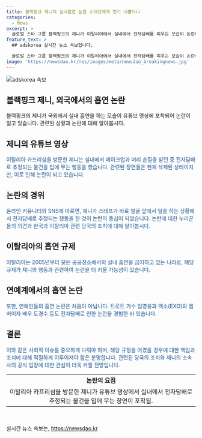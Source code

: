 ```yaml
---
title: 블랙핑크 제니의 실내흡연 논란 스태프에게 연기 내뿜다니
categories:
  - News
excerpt: >
  글로벌 스타 그룹 블랙핑크의 제니가 이탈리아에서 실내에서 전자담배를 피우는 모습이 논란이 되었다. 관련 영상에서는 이 모습이 삭제되었으나, 논란은 계속되고 있으며 한 누리꾼은 국민신문고를 통해 주이탈리아 대한민국 대사관에 조사를 요청했다. 이에 대한 소속사의 공식 입장은 아직 발표되지 않았다. 전자담배를 피운 연예인으로는 임영웅, 도경수 등의 사례가 있으며, 이는 국민건강증진법에 따른 과태료 처분을 받을 수 있음을 상기시킨다. (150자)
feature_text: >
  ## adskorea 실시간 뉴스 속보입니다.

  글로벌 스타 그룹 블랙핑크의 제니가 이탈리아에서 실내에서 전자담배를 피우는 모습이 논란이 되었다. 관련 영상에서는 이 모습이 삭제되었으나, 논란은 계속되고 있으며 한 누리꾼은 국민신문고를 통해 주이탈리아 대한민국 대사관에 조사를 요청했다. 이에 대한 소속사의 공식 입장은 아직 발표되지 않았다. 전자담배를 피운 연예인으로는 임영웅, 도경수 등의 사례가 있으며, 이는 국민건강증진법에 따른 과태료 처분을 받을 수 있음을 상기시킨다. (150자)
image: 'https://newsdao.kr/res/images/meta/newsdao_breakingnews.jpg'
---
```


<p><img src="https://newsdao.kr/res/images/meta/newsdao_breakingnews.jpg" alt="adskorea 속보" /></p>

<h2>블랙핑크 제니, 외국에서의 흡연 논란</h2>

<p data-ke-size="size16">블랙핑크의 제니가 국외에서 실내 흡연을 하는 모습이 유튜브 영상에 포착되어 논란이 일고 있습니다. 관련된 상황과 논란에 대해 알아봅시다.</p>

<h2>제니의 유튜브 영상</h2>

<p><span style="color: #1a5490;">이탈리아 카프리섬을 방문한 제니는 실내에서 메이크업과 머리 손질을 받던 중 전자담배로 추정되는 물건을 입에 무는 행동을 했습니다. 관련된 장면들은 현재 삭제된 상태이지만, 이로 인해 논란이 되고 있습니다.</span></p>

<h2>논란의 경위</h2>

<p><span style="color: #1a5490;">온라인 커뮤니티와 SNS에 따르면, 제니가 스태프가 바로 얼굴 앞에서 일을 하는 상황에서 전자담배로 추정되는 행동을 한 것이 논란의 중심이 되었습니다. 논란에 대한 누리꾼들의 의견과 한국과 이탈리아 관련 당국의 조치에 대해 알아봅시다.</span></p>

<h2>이탈리아의 흡연 규제</h2>

<p><span style="color: #1a5490;">이탈리아는 2005년부터 모든 공공장소에서의 실내 흡연을 금지하고 있는 나라로, 해당 규제가 제니의 행동과 관련하여 논란을 더 키울 가능성이 있습니다.</span></p>

<h2>연예계에서의 흡연 논란</h2>

<p><span style="color: #1a5490;">또한, 연예인들의 흡연 논란은 처음이 아닙니다. 트로트 가수 임영웅과 엑소(EXO)의 멤버이자 배우 도경수 등도 전자담배로 인한 논란을 경험한 바 있습니다.</span></p>

<h2>결론</h2>

<p><span style="color: #1a5490;">이와 같은 사회적 이슈를 중요하게 다뤄야 하며, 해당 규정을 어겼을 경우에 대한 책임과 조치에 대해 적절하게 이루어져야 함은 분명합니다. 관련된 당국의 조치와 제니의 소속사의 공식 입장에 대한 관심이 더욱 커질 전망입니다.</span></p>

<table>
    <tbody>
        <tr>
            <td style="text-align: center; height: 17px;"><b>논란의 요점</b></td>
        </tr>
        <tr>
            <td style="text-align: center; height: 17px;">이탈리아 카프리섬을 방문한 제니가 유튜브 영상에서 실내에서 전자담배로 추정되는 물건을 입에 무는 장면이 포착됨.</td>
        </tr>
    </tbody>
</table>

<p data-ke-size="size16">&nbsp;</p>
실시간 뉴스 속보는, <a href="https://newsdao.kr" rel="dofollow">https://newsdao.kr</a>


